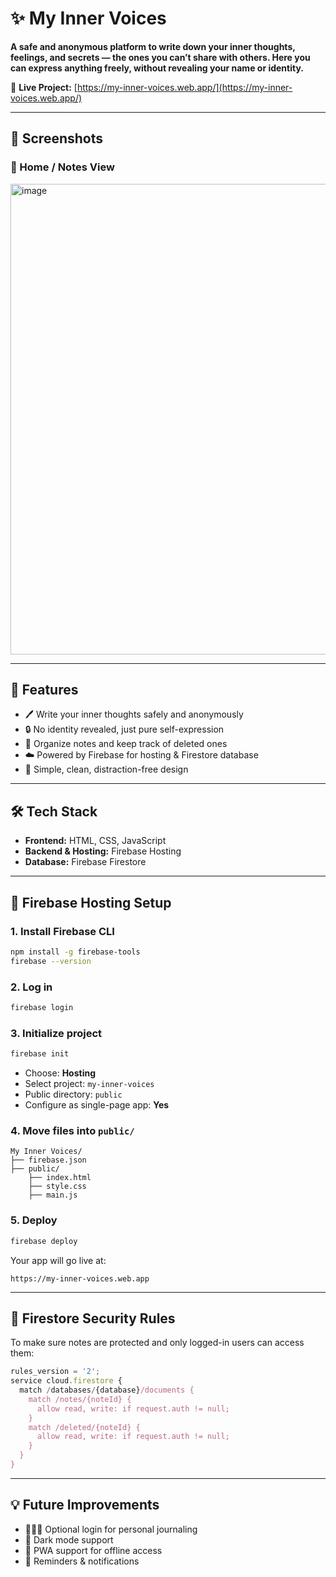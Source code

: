 # ✨ My Inner Voices

**A safe and anonymous platform to write down your inner thoughts, feelings, and secrets — the ones you can’t share with others.
Here you can express anything freely, without revealing your name or identity.**

🔗 **Live Project:** [https://my-inner-voices.web.app/](https://my-inner-voices.web.app/)

---

## 📸 Screenshots

### 📝 Home / Notes View
<img width="1916" height="753" alt="image" src="https://github.com/user-attachments/assets/62edbd3c-024e-429e-9c37-6ee05daa5fee" />






---

## 🚀 Features

* 🖊️ Write your inner thoughts safely and anonymously
* 🔒 No identity revealed, just pure self-expression
* 📂 Organize notes and keep track of deleted ones
* ☁️ Powered by Firebase for hosting & Firestore database
* 📱 Simple, clean, distraction-free design

---

## 🛠️ Tech Stack

* **Frontend:** HTML, CSS, JavaScript
* **Backend & Hosting:** Firebase Hosting
* **Database:** Firebase Firestore

---

## 🔧 Firebase Hosting Setup

### 1. Install Firebase CLI

```bash
npm install -g firebase-tools
firebase --version
```

### 2. Log in

```bash
firebase login
```

### 3. Initialize project

```bash
firebase init
```

* Choose: **Hosting**
* Select project: `my-inner-voices`
* Public directory: `public`
* Configure as single-page app: **Yes**

### 4. Move files into `public/`

```
My Inner Voices/
├── firebase.json
├── public/
    ├── index.html
    ├── style.css
    ├── main.js
```

### 5. Deploy

```bash
firebase deploy
```

Your app will go live at:

```
https://my-inner-voices.web.app
```

---

## 🔐 Firestore Security Rules

To make sure notes are protected and only logged-in users can access them:

```js
rules_version = '2';
service cloud.firestore {
  match /databases/{database}/documents {
    match /notes/{noteId} {
      allow read, write: if request.auth != null;
    }
    match /deleted/{noteId} {
      allow read, write: if request.auth != null;
    }
  }
}
```

---

## 💡 Future Improvements

* 🧑‍🤝‍🧑 Optional login for personal journaling
* 🌙 Dark mode support
* 📱 PWA support for offline access
* 🔔 Reminders & notifications
